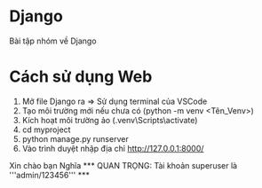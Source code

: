 # Django
 Bài tập nhóm về Django


# Cách sử dụng Web
1. Mở file Django ra => Sử dụng terminal của VSCode
2. Tạo môi trường mới nếu chưa có (python -m venv <Tên_Venv>)
3. Kích hoạt môi trường ảo (\.venv\Scripts\activate)
4. cd myproject
5. python manage.py runserver
6. Vào trình duyệt nhập địa chỉ http://127.0.0.1:8000/

Xin chào bạn Nghĩa
*** QUAN TRỌNG: Tài khoản superuser là '''admin/123456''' ***